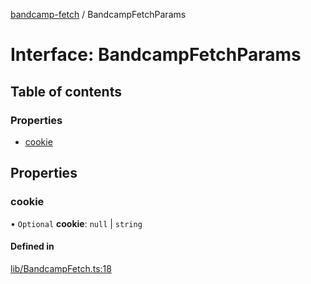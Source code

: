 [bandcamp-fetch](../README.md) / BandcampFetchParams

# Interface: BandcampFetchParams

## Table of contents

### Properties

- [cookie](BandcampFetchParams.md#cookie)

## Properties

### cookie

• `Optional` **cookie**: ``null`` \| `string`

#### Defined in

[lib/BandcampFetch.ts:18](https://github.com/patrickkfkan/bandcamp-fetch/blob/19ec315/src/lib/BandcampFetch.ts#L18)
